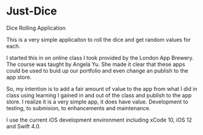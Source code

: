# Just-Dice
Dice Rolling Application

This is a very simple applicaiton to roll the dice and get random values for each.

I started this in on online class I took provided by the London App Brewery.  The course was taught by Angela Yu.  She made it clear that these apps could be used to buid up our portfolio and even change an publish to the app store.

So, my intention is to add a fair amount of value to the app from what I did in class using learning I gained in and out of the class and publish to the app store.  I realize it is a very simple app, it does have value.  Development to testing, to submision, to enhancements and maintenance.

I use the current iOS development environment including xCode 10, iOS 12 and Swift 4.0.



